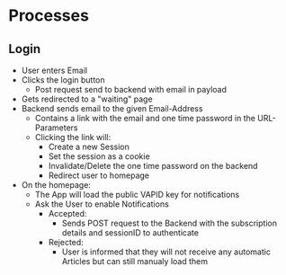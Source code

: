 # Processes
## Login
* User enters Email
* Clicks the login button
  * Post request send to backend with email in payload
* Gets redirected to a "waiting" page
* Backend sends email to the given Email-Address
  * Contains a link with the email and one time password in the URL-Parameters
  * Clicking the link will:
    * Create a new Session
    * Set the session as a cookie
    * Invalidate/Delete the one time password on the backend
    * Redirect user to homepage
* On the homepage:
  * The App will load the public VAPID key for notifications
  * Ask the User to enable Notifications
    * Accepted:
      * Sends POST request to the Backend with the subscription details and sessionID to authenticate
    * Rejected:
      * User is informed that they will not receive any automatic Articles but can still manualy load them